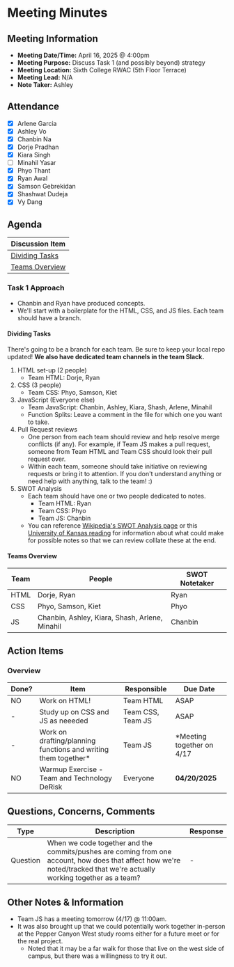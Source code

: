 # Meeting Minutes
## Meeting Information
- **Meeting Date/Time:** April 16, 2025 @ 4:00pm
- **Meeting Purpose:** Discuss Task 1 (and possibly beyond) strategy
- **Meeting Location:** Sixth College RWAC (5th Floor Terrace)
- **Meeting Lead:** N/A
- **Note Taker:** Ashley

## Attendance
- [X] Arlene Garcia
- [X] Ashley Vo
- [X] Chanbin Na
- [X] Dorje Pradhan
- [X] Kiara Singh
- [ ] Minahil Yasar
- [X] Phyo Thant
- [X] Ryan Awal
- [X] Samson Gebrekidan
- [X] Shashwat Dudeja
- [X] Vy Dang

## Agenda
| Discussion Item |
| ---- |
| [Dividing Tasks](#dividing-tasks) |
| [Teams Overview](#teams-overview) |

### Task 1 Approach
- Chanbin and Ryan have produced concepts.
- We'll start with a boilerplate for the HTML, CSS, and JS files. Each team should have a branch.

#### Dividing Tasks
There's going to be a branch for each team. Be sure to keep your local repo updated! **We also have dedicated team channels in the team Slack.**
1. HTML set-up (2 people)
    - Team HTML: Dorje, Ryan
2. CSS (3 people)
   - Team CSS: Phyo, Samson, Kiet 
3. JavaScript (Everyone else)
   - Team JavaScript: Chanbin, Ashley, Kiara, Shash, Arlene, Minahil
   - Function Splits: Leave a comment in the file for which one you want to take.
4. Pull Request reviews
   - One person from each team should review and help resolve merge conflicts (if any). For example, if Team JS makes a pull request, someone from Team HTML and Team CSS should look their pull request over.
   - Within each team, someone should take initiative on reviewing requests or bring it to attention. If you don't understand anything or need help with anything, talk to the team! :)
5. SWOT Analysis
    - Each team should have one or two people dedicated to notes.
      - Team HTML: Ryan
      - Team CSS: Phyo
      - Team JS: Chanbin
    - You can reference [Wikipedia's SWOT Analysis page](https://en.wikipedia.org/wiki/SWOT_analysis) or this [University of Kansas reading](https://ctb.ku.edu/en/table-of-contents/assessment/assessing-community-needs-and-resources/swot-analysis/main) for information about what could make for possible notes so that we can review colllate these at the end.

#### Teams Overview
| Team | People | SWOT Notetaker |
|----|----| ---- |
| HTML | Dorje, Ryan | Ryan |
| CSS  | Phyo, Samson, Kiet | Phyo |
| JS   | Chanbin, Ashley, Kiara, Shash, Arlene, Minahil | Chanbin |

## Action Items
### Overview
| Done? | Item | Responsible | Due Date |
| ----  | ---- | ----        | ----     |
| NO | Work on HTML! | Team HTML | ASAP |
| - | Study up on CSS and JS as neeeded | Team CSS, Team JS | ASAP |
| - | Work on drafting/planning functions and writing them together* | Team JS | *Meeting together on 4/17 |
| NO | Warmup Exercise - Team and Technology DeRisk | Everyone | **04/20/2025** |

## Questions, Concerns, Comments
| Type | Description | Response |
| ---- | ---- | ---- |
| Question | When we code together and the commits/pushes are coming from one account, how does that affect how we're noted/tracked that we're actually working together as a team? | - |

## Other Notes & Information
- Team JS has a meeting tomorrow (4/17) @ 11:00am.
- It was also brought up that we could potentially work together in-person at the Pepper Canyon West study rooms either for a future meet or for the real project.
  - Noted that it may be a far walk for those that live on the west side of campus, but there was a willingness to try it out.
